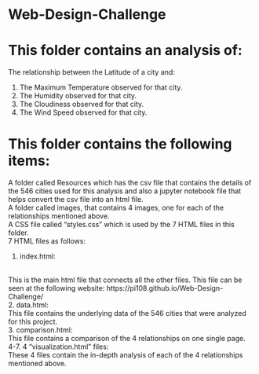 # Web-Design-Challenge

# This folder contains an analysis of:
The relationship between the Latitude of a city and:
1.	The Maximum Temperature observed for that city.
2.	The Humidity observed for that city.
3.	The Cloudiness observed for that city.
4.	The Wind Speed observed for that city.

# This folder contains the following items:
A folder called Resources which  has the csv file that contains the details of the 546 cities used for this analysis and also a jupyter notebook file that helps convert the csv file into an html file.
<br>
A folder called images, that contains 4 images, one for each of the relationships mentioned above.
<br>
A CSS file called “styles.css” which is used by the 7 HTML files in this folder.
<br>
7 HTML files as follows:
1. index.html: 
<br>
This is the main html file that connects all the other files. This file can be seen at the following website:
https://pi108.github.io/Web-Design-Challenge/
<br>
2. data.html: 
<br>
This file contains the underlying data of the 546 cities that were analyzed for this project.
<br>
3. comparison.html:
<br>
This file contains a comparison of the 4 relationships on one single page.
<br>
4-7. 4 “visualization.html” files: 
<br>
These 4 files contain the in-depth analysis of each of the 4 relationships mentioned above.

